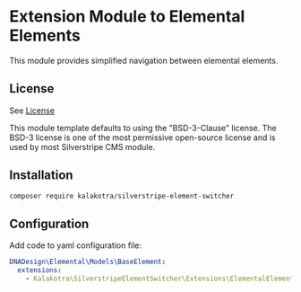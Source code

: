 # Extension Module to Elemental Elements

This module provides simplified navigation between elemental elements.

## License

See [License](LICENSE.md)

This module template defaults to using the "BSD-3-Clause" license. The BSD-3 license is one of the most
permissive open-source license and is used by most Silverstripe CMS module.

## Installation

```sh
composer require kalakotra/silverstripe-element-switcher
```

## Configuration

Add code to yaml configuration file:

```yaml
DNADesign\Elemental\Models\BaseElement:
  extensions:
    - Kalakotra\SilverstripeElementSwitcher\Extensions\ElementalElementSwitcherExtension
```
